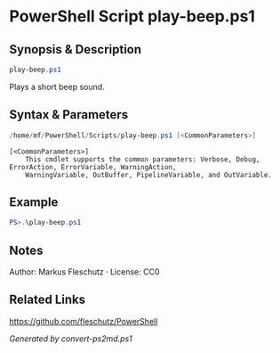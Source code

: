 # PowerShell Script play-beep.ps1

## Synopsis & Description
```powershell
play-beep.ps1
```

Plays a short beep sound.

## Syntax & Parameters
```powershell
/home/mf/PowerShell/Scripts/play-beep.ps1 [<CommonParameters>]
```

```
[<CommonParameters>]
    This cmdlet supports the common parameters: Verbose, Debug, ErrorAction, ErrorVariable, WarningAction, 
    WarningVariable, OutBuffer, PipelineVariable, and OutVariable.
```

## Example
```powershell
PS>.\play-beep.ps1
```


## Notes
Author: Markus Fleschutz · License: CC0

## Related Links
https://github.com/fleschutz/PowerShell

*Generated by convert-ps2md.ps1*
